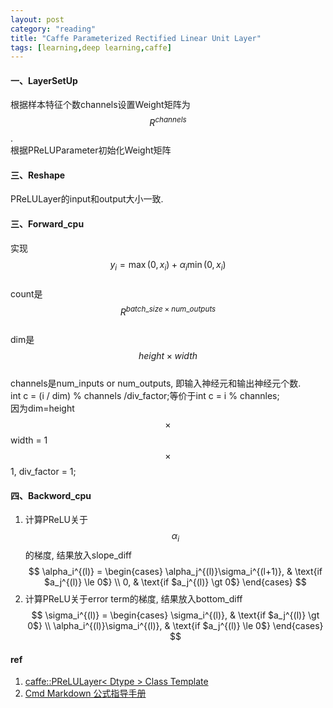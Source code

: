 ```yaml
---
layout: post
category: "reading"
title: "Caffe Parameterized Rectified Linear Unit Layer"
tags: [learning,deep learning,caffe]
---  
```


#### 一、LayerSetUp     
根据样本特征个数channels设置Weight矩阵为$$R^{channels}$$.   
根据PReLUParameter初始化Weight矩阵     

#### 三、Reshape     
PReLULayer的input和output大小一致.       

#### 三、Forward_cpu     
实现$$y_i = \max(0, x_i) + \alpha_i \min(0, x_i)$$       
count是$$R^{batch\_size \times num\_outputs}$$    
dim是$$height \times width$$      
channels是num_inputs or num_outputs, 即输入神经元和输出神经元个数.   
int c = (i / dim) % channels /div_factor;等价于int c = i % channles;    
因为dim=height $$\times$$ width = 1 $$\times$$ 1, div_factor = 1;      

#### 四、Backword_cpu   
1. 计算PReLU关于$$\alpha_i$$的梯度, 结果放入slope_diff            
$$
        \alpha_i^{(l)} =
        \begin{cases}
        \alpha_j^{(l)}\sigma_i^{(l+1)},  & \text{if $a_j^{(l)} \le 0$} \\
        0, & \text{if $a_j^{(l)} \gt 0$}
        \end{cases}
$$
2. 计算PReLU关于error term的梯度, 结果放入bottom_diff         
$$
        \sigma_i^{(l)} =
        \begin{cases}
        \sigma_i^{(l)},  & \text{if $a_j^{(l)} \gt 0$} \\
        \alpha_i^{(l)}\sigma_i^{(l)}, & \text{if $a_j^{(l)} \le 0$}
        \end{cases}
$$
    


#### ref     
1. [caffe::PReLULayer< Dtype > Class Template](http://caffe.berkeleyvision.org/doxygen/classcaffe_1_1PReLULayer.html)
2. [Cmd Markdown 公式指导手册](https://www.zybuluo.com/codeep/note/163962)    
